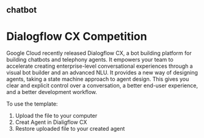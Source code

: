 ## chatbot

# Dialogflow CX Competition
Google Cloud recently released Dialogflow CX, a bot building platform for building chatbots and telephony agents. It empowers your team to accelerate creating enterprise-level conversational experiences through a visual bot builder and an advanced NLU. It provides a new way of designing agents, taking a state machine approach to agent design. This gives you clear and explicit control over a conversation, a better end-user experience, and a better development workflow.

To use the template:
1. Upload the file to your computer
2. Creat Agent in Dialigflow CX
3. Restore uploaded file to your created agent
